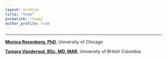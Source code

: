 ```yaml
---
layout: archive
title: "team"
permalink: /team/
author_profile: true
---
```


----
<b>[Monica Rosenberg, PhD](http://monicarosenberg.org)</b>, University of Chicago

<b>[Tamara Vanderwal, BSc, MD, MAR](https://bcchr.ca/tvanderwal)</b>, University of British Columbia
